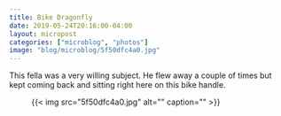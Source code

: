 ```yaml
---
title: Bike Dragonfly
date: 2019-05-24T20:16:00-04:00
layout: micropost
categories: ["microblog", "photos"]
image: "blog/microblog/5f50dfc4a0.jpg"
---
```


This fella was a very willing subject. He flew away a couple of times but kept coming back and sitting right here on this bike handle.

<figure class="photo">
  {{< img src="5f50dfc4a0.jpg" alt="" caption="" >}}

</figure>



